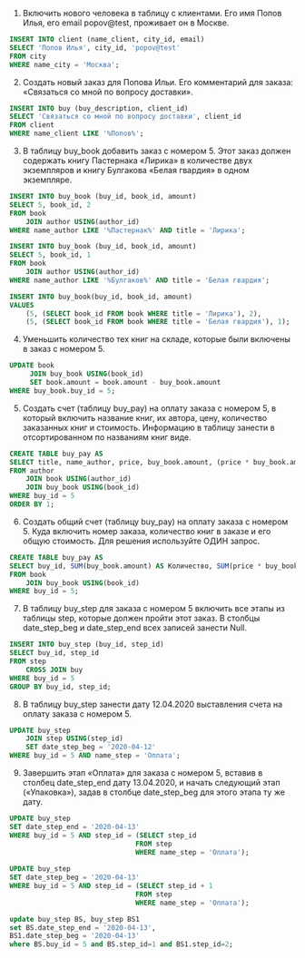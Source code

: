 1. Включить нового человека в таблицу с клиентами. Его имя Попов Илья, его email popov@test, проживает он в Москве.
```sql
INSERT INTO client (name_client, city_id, email)
SELECT 'Попов Илья', city_id, 'popov@test'
FROM city
WHERE name_city = 'Москва';
```
2. Создать новый заказ для Попова Ильи. Его комментарий для заказа: «Связаться со мной по вопросу доставки».
```sql
INSERT INTO buy (buy_description, client_id)
SELECT 'Связаться со мной по вопросу доставки', client_id
FROM client
WHERE name_client LIKE '%Попов%';
```
3. В таблицу buy_book добавить заказ с номером 5. Этот заказ должен содержать книгу Пастернака «Лирика» в количестве двух экземпляров и книгу Булгакова «Белая гвардия» в одном экземпляре.
```sql
INSERT INTO buy_book (buy_id, book_id, amount)
SELECT 5, book_id, 2
FROM book
    JOIN author USING(author_id)
WHERE name_author LIKE '%Пастернак%' AND title = 'Лирика';

INSERT INTO buy_book (buy_id, book_id, amount)
SELECT 5, book_id, 1
FROM book
    JOIN author USING(author_id)
WHERE name_author LIKE '%Булгаков%' AND title = 'Белая гвардия';

INSERT INTO buy_book(buy_id, book_id, amount)
VALUES
    (5, (SELECT book_id FROM book WHERE title = 'Лирика'), 2),
    (5, (SELECT book_id FROM book WHERE title = 'Белая гвардия'), 1);
```
4. Уменьшить количество тех книг на складе, которые были включены в заказ с номером 5.
```sql
UPDATE book 
     JOIN buy_book USING(book_id)
     SET book.amount = book.amount - buy_book.amount 
WHERE buy_book.buy_id = 5;
```
5. Создать счет (таблицу buy_pay) на оплату заказа с номером 5, в который включить название книг, их автора, цену, количество заказанных книг и  стоимость. Информацию в таблицу занести в отсортированном по названиям книг виде.
```sql
CREATE TABLE buy_pay AS
SELECT title, name_author, price, buy_book.amount, (price * buy_book.amount) AS Стоимость
FROM author
    JOIN book USING(author_id)
    JOIN buy_book USING(book_id)
WHERE buy_id = 5
ORDER BY 1;
```
6. Создать общий счет (таблицу buy_pay) на оплату заказа с номером 5. Куда включить номер заказа, количество книг в заказе и его общую стоимость. Для решения используйте ОДИН запрос.
```sql
CREATE TABLE buy_pay AS
SELECT buy_id, SUM(buy_book.amount) AS Количество, SUM(price * buy_book.amount) AS Итого
FROM book
    JOIN buy_book USING(book_id)
WHERE buy_id = 5;
```
7. В таблицу buy_step для заказа с номером 5 включить все этапы из таблицы step, которые должен пройти этот заказ. В столбцы date_step_beg и date_step_end всех записей занести Null.
```sql
INSERT INTO buy_step (buy_id, step_id)
SELECT buy_id, step_id
FROM step
    CROSS JOIN buy
WHERE buy_id = 5
GROUP BY buy_id, step_id;
```
8. В таблицу buy_step занести дату 12.04.2020 выставления счета на оплату заказа с номером 5.
```sql
UPDATE buy_step
    JOIN step USING(step_id)
    SET date_step_beg = '2020-04-12'
WHERE buy_id = 5 AND name_step = 'Оплата';
```
9. Завершить этап «Оплата» для заказа с номером 5, вставив в столбец date_step_end дату 13.04.2020, и начать следующий этап («Упаковка»), задав в столбце date_step_beg для этого этапа ту же дату.
```sql
UPDATE buy_step
SET date_step_end = '2020-04-13'
WHERE buy_id = 5 AND step_id = (SELECT step_id 
                               FROM step
                               WHERE name_step = 'Оплата');
                               
UPDATE buy_step
SET date_step_beg = '2020-04-13'
WHERE buy_id = 5 AND step_id = (SELECT step_id + 1 
                               FROM step
                               WHERE name_step = 'Оплата');

update buy_step BS, buy_step BS1
set BS.date_step_end = '2020-04-13',
BS1.date_step_beg = '2020-04-13'
where BS.buy_id = 5 and BS.step_id=1 and BS1.step_id=2;
```